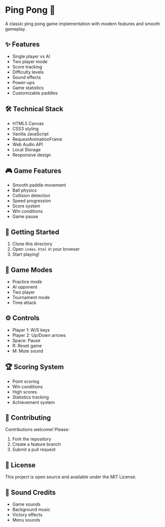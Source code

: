 # Ping Pong 🏓

A classic ping pong game implementation with modern features and smooth gameplay.

## ✨ Features

- Single player vs AI
- Two player mode
- Score tracking
- Difficulty levels
- Sound effects
- Power-ups
- Game statistics
- Customizable paddles

## 🛠️ Technical Stack

- HTML5 Canvas
- CSS3 styling
- Vanilla JavaScript
- RequestAnimationFrame
- Web Audio API
- Local Storage
- Responsive design

## 🎮 Game Features

- Smooth paddle movement
- Ball physics
- Collision detection
- Speed progression
- Score system
- Win conditions
- Game pause

## 🚀 Getting Started

1. Clone this directory
2. Open `index.html` in your browser
3. Start playing!

## 🎯 Game Modes

- Practice mode
- AI opponent
- Two player
- Tournament mode
- Time attack

## ⚙️ Controls

- Player 1: W/S keys
- Player 2: Up/Down arrows
- Space: Pause
- R: Reset game
- M: Mute sound

## 🏆 Scoring System

- Point scoring
- Win conditions
- High scores
- Statistics tracking
- Achievement system

## 🤝 Contributing

Contributions welcome! Please:
1. Fork the repository
2. Create a feature branch
3. Submit a pull request

## 📝 License

This project is open source and available under the MIT License.

## 🎵 Sound Credits

- Game sounds
- Background music
- Victory effects
- Menu sounds
